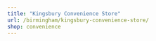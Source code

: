 ```yaml
---
title: "Kingsbury Convenience Store"
url: /birmingham/kingsbury-convenience-store/
shop: convenience
---
```

